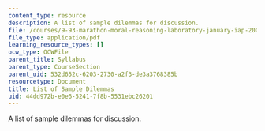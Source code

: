 ```yaml
---
content_type: resource
description: A list of sample dilemmas for discussion.
file: /courses/9-93-marathon-moral-reasoning-laboratory-january-iap-2007/44dd972be0e652417f8b5531ebc26201_dilemmas.pdf
file_type: application/pdf
learning_resource_types: []
ocw_type: OCWFile
parent_title: Syllabus
parent_type: CourseSection
parent_uid: 532d652c-6203-2730-a2f3-de3a3768385b
resourcetype: Document
title: List of Sample Dilemmas
uid: 44dd972b-e0e6-5241-7f8b-5531ebc26201
---
```

A list of sample dilemmas for discussion.

